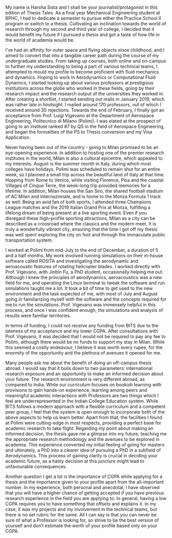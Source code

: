 <p><!-- wp:image {"id":1001,"sizeSlug":"large"} --></p>
<figure class="wp-block-image size-large"><img src="{{ site.baseurl }}/assets/2020/04/received_212693886821530.jpeg?w=1024" alt="" class="wp-image-1001" /></figure>
<p><!-- /wp:image --></p>
<p><!-- wp:paragraph --></p>
<p>My name is Harsha Sista and I shall be your journalist/protagonist in this edition of Thesis Tales. As a final year Mechanical Engineering student at BPHC, I had to dedicate a semester to pursue either the Practice School II program or switch to a thesis. Cultivating an inclination towards the world of research through my second and third year of college, I decided that it would benefit my future if I pursued a thesis and got a taste of how life in the world of academia would be. </p>
<p><!-- /wp:paragraph --></p>
<p><!-- wp:paragraph --></p>
<p>I’ve had an affinity for outer space and flying objects since childhood, and I aimed to convert that into a tangible career path during the course of my undergraduate studies. From taking up courses, both online and on-campus to further my understanding to being a part of various technical teams, I attempted to mould my profile to become proficient with fluid mechanics and dynamics. Hoping to work in Aerodynamics or Computational Fluid Dynamics, I started looking up about various professors at prestigious institutions across the globe who worked in these fields, going by their research impact and the research output of the universities they worked in. After creating a shortlist, I started sending out mails in January 2019, which was rather late in hindsight. I mailed around 170 professors, out of which I received around 30 rejections. Towards the end of February, I finally got an acceptance from Prof. Luigi Vigevano at the Department of Aerospace Engineering, Politecnico di Milano (Polimi). I was elated at the prospect of going to an institute ranked #7 by QS in the field of Aerospace Engineering, and began the formalities of the PS to Thesis conversion and my Visa Application.</p>
<p><!-- /wp:paragraph --></p>
<p><!-- wp:paragraph --></p>
<p>Never having been out of the country - going to Milan promised to be an eye-opening experience. In addition to hosting one of the premier research institutes in the world, Milan is also a cultural epicentre, which appealed to my interests. August is the summer month in Italy, during which most colleges have holidays. Polimi was scheduled to remain shut for an entire week, so I planned a small trip across the beautiful land of Italy at that time. Hopping from Rome to Venice, while visiting Florence, Pisa and the coastal Villages of Cinque Terre, the week-long trip provided memories for a lifetime. In addition, Milan houses the San Siro, the shared football stadium of AC Milan and Internazionale, and is home to the Monza Formula 1 track as well. Being an avid fan of both sports, I attended three Champions League matches and the 2019 Italian Grand Prix at Monza, fulfilling a lifelong dream of being present at a live sporting event. Even if you disregard these high-profile sporting attractions, Milan as a city can be described as a crossroad where the classics and the modern meet. It is truly a wonderfully vibrant city, ensuring that the time I got off my thesis was well spent exploring the city on foot and through the immaculate public transportation system.</p>
<p><!-- /wp:paragraph --></p>
<p><!-- wp:paragraph --></p>
<p>I worked at Polimi from mid-July to the end of December, a duration of 5 and a half months. My work involved running simulations on their in-house software called ROSITA and investigating the aerodynamic and aeroacoustic features of rotating helicopter blades. I worked directly with Prof. Vigevano, with Jinbin Fu, a PhD student, occasionally helping me out. Although I knew the principles of aerodynamics, aeroacoustics was a new field for me, and operating the Linux terminal to tweak the software and run simulations taught me a lot. It took a bit of time to get used to the new environment and the task expected of me, with most of July and August going in familiarizing myself with the software and the concepts required for me to run the simulations. Prof. Vigevano was immensely helpful in this process, and once I was confident enough, the simulations and analysis of results were familiar territories.</p>
<p><!-- /wp:paragraph --></p>
<p><!-- wp:paragraph --></p>
<p>In terms of funding, I could not receive any funding from BITS due to the lateness of my acceptance and my lower CGPA. After consultations with Prof. Vigevano, it was decided that I would not be required to pay any fee to Polimi, although there would be no funds to support my stay in Milan. While this seemed a costly endeavour, I believe it was worth every rupee, for the enormity of the opportunity and the plethora of avenues it opened for me.</p>
<p><!-- /wp:paragraph --></p>
<p><!-- wp:paragraph --></p>
<p>Many people ask me about the benefit of doing an off-campus thesis abroad. I would say that it boils down to two parameters: international research exposure and an opportunity to make an informed decision about your future. The research environment is very different abroad, as compared to India. While our curriculum focuses on bookish learning with provisions to gain hands-on experience, learning among peers and meaningful academic interactions with Professors are two things which I feel are underrepresented in the Indian College Education system. While BITS follows a modern approach with a flexible curriculum and a competent peer group, I feel that the system is open enough to incorporate both of the above aspects to help us learn better. Apart from that, the facilities I found at Polimi were cutting-edge in most respects, providing a perfect base for academic research to take flight. Regarding my point about making an informed decision, the thesis gave me a glimpse into my future, teaching me the appropriate research methodology and the avenues to be explored in academia. This experience converted my initial feeling of going for masters and ultimately, a PhD into a clearer idea of pursuing a PhD in a subfield of Aerodynamics. This process of gaining clarity is crucial in deciding your academic future, as a hasty decision at this juncture might lead to unfavourable consequences.</p>
<p><!-- /wp:paragraph --></p>
<p><!-- wp:paragraph --></p>
<p>Another question I get a lot is the importance of CGPA while applying for a thesis and the importance given to your profile apart from the all-important number. In my experience, both personal and anecdotal, I have observed that you will have a higher chance of getting accepted if you have previous research experience in the field you are applying to. In general, having a low CGPA requires you to have something that offsets and explains it. In my case, it was my projects and my involvement in the technical teams, but there is no set rubric for the same. All I can say is that you can never be sure of what a Professor is looking for, so strive to be the best version of yourself and don’t estimate the worth of your profile based only on your CGPA.</p>
<p><!-- /wp:paragraph --></p>
<p><!-- wp:paragraph --></p>
<p><!-- /wp:paragraph --></p>
<p><!-- wp:paragraph --></p>
<p><!-- /wp:paragraph --></p>
